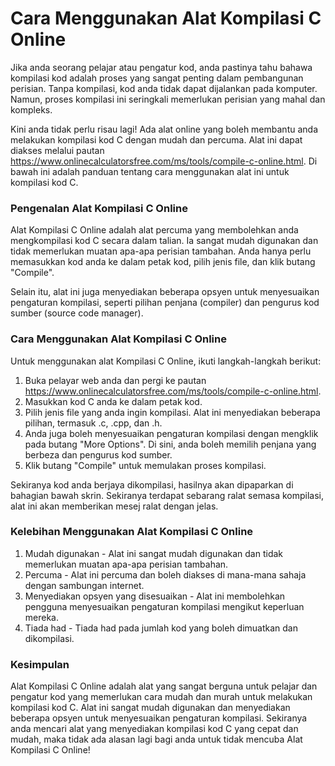 Cara Menggunakan Alat Kompilasi C Online
========================================

Jika anda seorang pelajar atau pengatur kod, anda pastinya tahu bahawa kompilasi kod adalah proses yang sangat penting dalam pembangunan perisian. Tanpa kompilasi, kod anda tidak dapat dijalankan pada komputer. Namun, proses kompilasi ini seringkali memerlukan perisian yang mahal dan kompleks.

Kini anda tidak perlu risau lagi! Ada alat online yang boleh membantu anda melakukan kompilasi kod C dengan mudah dan percuma. Alat ini dapat diakses melalui pautan <https://www.onlinecalculatorsfree.com/ms/tools/compile-c-online.html>. Di bawah ini adalah panduan tentang cara menggunakan alat ini untuk kompilasi kod C.

### Pengenalan Alat Kompilasi C Online

Alat Kompilasi C Online adalah alat percuma yang membolehkan anda mengkompilasi kod C secara dalam talian. Ia sangat mudah digunakan dan tidak memerlukan muatan apa-apa perisian tambahan. Anda hanya perlu memasukkan kod anda ke dalam petak kod, pilih jenis file, dan klik butang "Compile".

Selain itu, alat ini juga menyediakan beberapa opsyen untuk menyesuaikan pengaturan kompilasi, seperti pilihan penjana (compiler) dan pengurus kod sumber (source code manager).

### Cara Menggunakan Alat Kompilasi C Online

Untuk menggunakan alat Kompilasi C Online, ikuti langkah-langkah berikut:

1. Buka pelayar web anda dan pergi ke pautan <https://www.onlinecalculatorsfree.com/ms/tools/compile-c-online.html>.
2. Masukkan kod C anda ke dalam petak kod.
3. Pilih jenis file yang anda ingin kompilasi. Alat ini menyediakan beberapa pilihan, termasuk .c, .cpp, dan .h.
4. Anda juga boleh menyesuaikan pengaturan kompilasi dengan mengklik pada butang "More Options". Di sini, anda boleh memilih penjana yang berbeza dan pengurus kod sumber.
5. Klik butang "Compile" untuk memulakan proses kompilasi.

Sekiranya kod anda berjaya dikompilasi, hasilnya akan dipaparkan di bahagian bawah skrin. Sekiranya terdapat sebarang ralat semasa kompilasi, alat ini akan memberikan mesej ralat dengan jelas.

### Kelebihan Menggunakan Alat Kompilasi C Online

1. Mudah digunakan - Alat ini sangat mudah digunakan dan tidak memerlukan muatan apa-apa perisian tambahan.
2. Percuma - Alat ini percuma dan boleh diakses di mana-mana sahaja dengan sambungan internet.
3. Menyediakan opsyen yang disesuaikan - Alat ini membolehkan pengguna menyesuaikan pengaturan kompilasi mengikut keperluan mereka.
4. Tiada had - Tiada had pada jumlah kod yang boleh dimuatkan dan dikompilasi.

### Kesimpulan

Alat Kompilasi C Online adalah alat yang sangat berguna untuk pelajar dan pengatur kod yang memerlukan cara mudah dan murah untuk melakukan kompilasi kod C. Alat ini sangat mudah digunakan dan menyediakan beberapa opsyen untuk menyesuaikan pengaturan kompilasi. Sekiranya anda mencari alat yang menyediakan kompilasi kod C yang cepat dan mudah, maka tidak ada alasan lagi bagi anda untuk tidak mencuba Alat Kompilasi C Online!